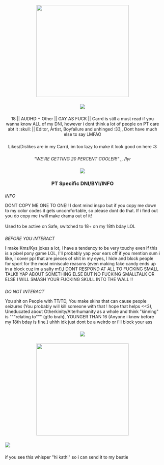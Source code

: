 <div align="center">
  <img height="300" src="https://asdahskdakseioasdaskdhajkheuiahs.carrd.co/assets/images/image01.png?v=c0be22fd"  />
</div>

###

<div align="center">
  <img height="" src="https://64.media.tumblr.com/247b79fa436e3d7a1bdcbfbc19806e86/aa4e877b8e7f4841-f5/s500x750/6802ccb1667a558052a85060637a1e740f457b30.gifv"  />
</div>

###

<p align="center">18 || AUDHD + Other || GAY AS FUCK || Carrd is still a must read if you wanna know ALL of my DNI, however i dont think a lot of people on PT care abt it :skull: || Editor, Artist, Boyfailure and unhinged :33,, Dont have much else to say LMFAO </p>

###

<p align="center"> Likes/Dislikes are in my Carrd, im too lazy to make it look good on here :3 </p>


###

*<p align="center"> "WE'RE GETTING 20 PERCENT COOLER!" ,, /lyr</p>*

###

<div align="center">
  <img height="" src="https://64.media.tumblr.com/247b79fa436e3d7a1bdcbfbc19806e86/aa4e877b8e7f4841-f5/s500x750/6802ccb1667a558052a85060637a1e740f457b30.gifv"  />
</div>

###

### <p align="center">PT Specific DNI/BYI/INFO</p>

###

*<p align="left"> INFO*
<p align="left"> DONT COPY ME ONE TO ONE!! I dont mind inspo but if you copy me down to my color codes it gets uncomfortable, so please dont do that. If i find out you do copy me i will make drama out of it!<br><br>Used to be active on Safe, switched to 18+ on my 18th bday LOL</p>

###
*<p align="left"> BEFORE YOU INTERACT*
<p align="left">I make Kms/Kys jokes a lot, I have a tendency to be very touchy even if this is a pixel pony game LOL, I'll probably yap your ears off if you mention sum i like, I cover ppl that are pieces of shit in my eyes, I hide and block people for sport for the most miniscule reasons (even making fake candy ends up in a block cuz im a salty mf),I DONT RESPOND AT ALL TO FUCKING SMALL TALK!! YAP ABOUT SOMETHING ELSE BUT NO FUCKING SMALLTALK OR ELSE I WILL SMASH YOUR FUCKING SKULL INTO THE WALL !!</p>

###
*<p align="left"> DO NOT INTERACT*
<p align="left"> You shit on People with TT/TD, You make skins that can cause people seizures (You probably will kill someone with that ! hope that helps <<3), Uneducated about Otherkinity/Alterhumanity as a whole and think "kinning" is """relating to""" (gtfo brah), YOUNGER THAN 16 (Anyone i knew before my 18th bday is fine.) uhhh idk just dont be a weirdo or i'll block your ass</p>

###

<div align="center">
  <img height="" src="https://64.media.tumblr.com/247b79fa436e3d7a1bdcbfbc19806e86/aa4e877b8e7f4841-f5/s500x750/6802ccb1667a558052a85060637a1e740f457b30.gifv"  />
</div>

###

<div align="center">
  <img height="300" src="https://asdahskdakseioasdaskdhajkheuiahs.carrd.co/assets/images/image02.png?v=c0be22fd"  />
</div>

###

![](https://komarev.com/ghpvc/?username=t0b11as)

###
<p align="left"> if you see this whisper "hi kathi" so i can send it to my bestie 
